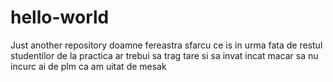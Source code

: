 # hello-world
Just another repository
doamne fereastra sfarcu ce is in urma fata de restul studentilor de la practica
ar trebui sa trag tare si sa invat incat macar sa nu incurc
ai de plm ca am uitat de mesak

